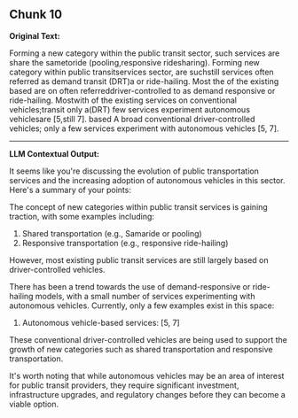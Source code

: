 ## Chunk 10

**Original Text:**

Forming a new category within the public transit sector, such services
are
share
the sametoride
(pooling,responsive
ridesharing). Forming
new
category within
public
transitservices
sector, are
suchstill
services
often referred
as demand
transit
(DRT)a or
ride-hailing. Most the
of the
existing
based are
on
often
referreddriver-controlled
to as demand responsive
or ride-hailing. Mostwith
of the
existing services
on
conventional
vehicles;transit
only a(DRT)
few services
experiment
autonomous
vehiclesare
[5,still
7]. based
A broad
conventional
driver-controlled
vehicles;
only
a
few
services
experiment
with
autonomous
vehicles
[5,
7].

---

**LLM Contextual Output:**

It seems like you're discussing the evolution of public transportation services and the increasing adoption of autonomous vehicles in this sector. Here's a summary of your points:

The concept of new categories within public transit services is gaining traction, with some examples including:

1. Shared transportation (e.g., Samaride or pooling)
2. Responsive transportation (e.g., responsive ride-hailing)

However, most existing public transit services are still largely based on driver-controlled vehicles.

There has been a trend towards the use of demand-responsive or ride-hailing models, with a small number of services experimenting with autonomous vehicles. Currently, only a few examples exist in this space:

1. Autonomous vehicle-based services: [5, 7]

These conventional driver-controlled vehicles are being used to support the growth of new categories such as shared transportation and responsive transportation.

It's worth noting that while autonomous vehicles may be an area of interest for public transit providers, they require significant investment, infrastructure upgrades, and regulatory changes before they can become a viable option.
